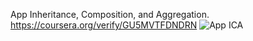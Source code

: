 App Inheritance, Composition, and Aggregation. <br>
https://coursera.org/verify/GU5MVTFDNDRN
![App ICA](https://github.com/kerry91/kerry91/assets/36702039/70742b63-0b2f-456d-abf0-5447d4e14083)
